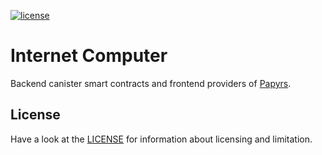 [![license][agpl-license]][agpl-license-url]

[agpl-license]: https://img.shields.io/badge/License-AGPL%20v3-blue.svg
[agpl-license-url]: https://github.com/papyrs/ic/blob/main/LICENSE.md

# Internet Computer

Backend canister smart contracts and frontend providers of [Papyrs].

## License

Have a look at the [LICENSE](LICENSE.md) for information about licensing and limitation.

[papyrs]: https://papy.rs
